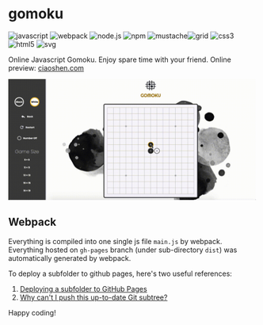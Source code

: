 # gomoku
![javascript](https://img.shields.io/badge/javascript-ES6-brightgreen) ![webpack](https://img.shields.io/badge/webpack-5.70.0-brightgreen) ![node.js](https://img.shields.io/badge/node.js-16.13.2-brightgreen) ![npm](https://img.shields.io/badge/npm-8.1.2-brightgreen) ![mustache](https://img.shields.io/badge/mustache-4.2.0-brightgreen)![grid](https://img.shields.io/badge/grid-1.0-brightgreen) ![css3](https://img.shields.io/badge/css-3.0-brightgreen) ![html5](https://img.shields.io/badge/html-5.0-brightgreen) ![svg](https://img.shields.io/badge/svg-1.1-brightgreen)


Online Javascript Gomoku. Enjoy spare time with your friend. Online preview: [ciaoshen.com](http://ciaoshen.com/gomoku)

<img src="./src/assets/img/gomoku.gif" width="500">

## Webpack
Everything is compiled into one single js file `main.js` by webpack. Everything hosted on `gh-pages` branch (under sub-directory `dist`) was automatically generated by webpack. 

To deploy a subfolder to github pages, here's two useful references:
1. [Deploying a subfolder to GitHub Pages](https://gist.github.com/cobyism/4730490)
2. [Why can't I push this up-to-date Git subtree?](https://stackoverflow.com/questions/13756055/why-cant-i-push-this-up-to-date-git-subtree)

Happy coding!